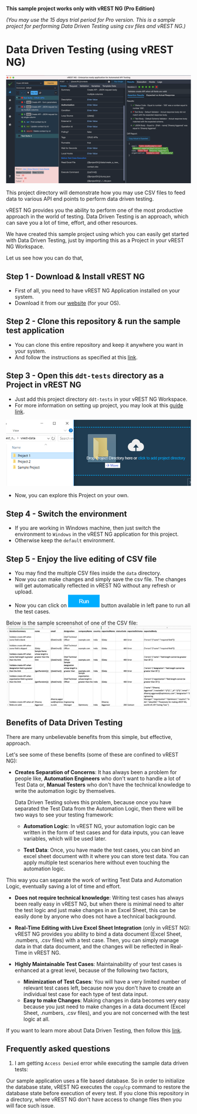 **This sample project works only with vREST NG (Pro Edition)**


*(You may use the 15 days trial period for Pro version. This is a sample project for performing Data Driven Testing using csv files and vREST NG.)*

# Data Driven Testing (using vREST NG) 

![](../../assets/ddt-tests.png)

This project directory will demonstrate how you may use CSV files to feed data to various API end points to perform data driven testing.

vREST NG provides you the ability to perform one of the most productive approach in the world of testing. Data Driven Testing is an approach, which can save you a lot of time, effort, and other resources.

We have created this sample project using which you can easily get started with Data Driven Testing, just by importing this as a Project in your vREST NG Workspace.

Let us see how you can do that,

## Step 1 - Download & Install vREST NG
* First of all, you need to have vREST NG Application installed on your system.
* Download it from our [website](https://vrest.io) (for your OS).

## Step 2 - Clone this repository & run the sample test application
* You can clone this entire repository and keep it anywhere you want in your system. 
* And follow the instructions as specified at this [link](https://github.com/Optimizory/examples-vrest-ng).

## Step 3 - Open this `ddt-tests` directory as a Project in vREST NG
* Just add this project directory `ddt-tests` in your vREST NG Workspace.
* For more information on setting up project, you may look at this [guide link](https://vrest.io/docs/app/new-user.html).

![](../../assets/setup-project.png)

* Now, you can explore this Project on your own.

## Step 4 - Switch the environment
* If you are working in Windows machine, then just switch the environment to `Windows` in the vREST NG application for this project.
* Otherwise keep the `default` environment.

## Step 5 - Enjoy the live editing of CSV file
* You may find the multiple CSV files inside the `data` directory. 
* Now you can make changes and simply save the csv file. The changes will get automatically reflected in vREST NG without any refresh or upload.
* Now you can click on ![](../../assets/run-button.png) button available in left pane to run all the test cases.

Below is the sample screenshot of one of the CSV file:
![](../../assets/excel-sheet.png)


## Benefits of Data Driven Testing

There are many unbelievable benefits from this simple, but effective, approach.

Let's see some of these benefits (some of these are confined to vREST NG):

* **Creates Separation of Concerns**: It has always been a problem for people like, **Automation Engineers** who don't want to handle a lot of Test Data or, **Manual Testers** who don't have the technical knowledge to write the automation logic by themselves. 

    Data Driven Testing solves this problem, because once you have separated the Test Data from the Automation Logic, then there will be two ways to see your testing framework:
    * **Automation Logic**: In vREST NG, your automation logic can be written in the form of test cases and for data inputs, you can leave variables, which will be used later.
    
    * **Test Data**: Once, you have made the test cases, you can bind an excel sheet document with it where you can store test data. You can apply multiple test scenarios here without even touching the automation logic.

This way you can separate the work of writing Test Data and Automation Logic, eventually saving a lot of time and effort. 

* **Does not require technical knowledge**: Writing test cases has always been really easy in vREST NG, but when there is minimal need to alter the test logic and just make changes in an Excel Sheet, this can be easily done by anyone who does not have a technical background.  

* **Real-Time Editing with Live Excel Sheet Integration** (only in vREST NG): vREST NG provides you ability to bind a data document (Excel Sheet, .numbers, .csv files) with a test case. Then, you can simply manage data in that data document, and the changes will be reflected in Real-Time in vREST NG. 

* **Highly Maintainable Test Cases**: Maintainability of your test cases is enhanced at a great level, because of the following two factors,
    * **Minimization of Test Cases**: You will have a very limited number of relevant test cases left, because now you don't have to create an individual test case for each type of test data input.
    * **Easy to make Changes**: Making changes in data becomes very easy because you just need to make changes in a data document (Excel Sheet, .numbers, .csv files), and you are not concerned with the test logic at all.

If you want to learn more about Data Driven Testing, then follow this [link](https://vrest.io/docs/app/methodologies/data-driven-testing.html).

## Frequently asked questions
1. I am getting `Access Denied` error while executing the sample data driven tests:

Our sample application uses a file based database. So in order to initialize the database state, vREST NG executes the `copy`/`cp` command to restore the database state before execution of every test. If you clone this repository in a directory, where vREST NG don't have access to change files then you will face such issue.
